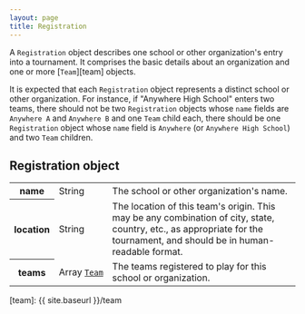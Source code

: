 ```yaml
---
layout: page
title: Registration
---
```

A `Registration` object describes one school or other organization's entry into a tournament. It comprises the basic details about an organization and one or more [`Team`][team] objects.

It is expected that each `Registration` object represents a distinct school or other organization. For instance, if "Anywhere High School" enters two teams, there should not be two `Registration` objects whose `name` fields are `Anywhere A` and `Anywhere B` and one `Team` child each, there should be one `Registration` object whose `name` field is `Anywhere` (or `Anywhere High School`) and two `Team` children.

## Registration object

<table class="fields"><tbody>
  <tr class="required">
    <th>name</th>
    <td class="type">String</td>
    <td>The school or other organization's name.</td>
  </tr>
  <tr class="optional">
    <th>location</th>
    <td class="type">String</td>
    <td>The location of this team's origin. This may be any combination of city, state, country, etc., as appropriate for the tournament, and should be in human-readable format.</td>
  </tr>
  <tr class="required">
    <th>teams</th>
    <td class="type"><nobr>Array <code><a href="{{ site.baseurl }}/team">Team</a></code></nobr></td>
    <td>The teams registered to play for this school or organization.</td>
  </tr>
</tbody></table>

[team]: {{ site.baseurl }}/team
